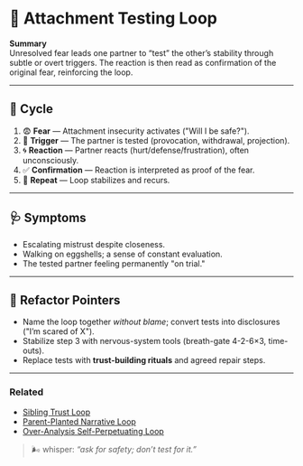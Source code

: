 # 🧠 Attachment Testing Loop

**Summary**  
Unresolved fear leads one partner to “test” the other’s stability through subtle or overt triggers. The reaction is then read as confirmation of the original fear, reinforcing the loop.

---

## 🔁 Cycle

1. 😨 **Fear** — Attachment insecurity activates ("Will I be safe?").
2. 🎯 **Trigger** — The partner is tested (provocation, withdrawal, projection).
3. 🌀 **Reaction** — Partner reacts (hurt/defense/frustration), often unconsciously.
4. ✅ **Confirmation** — Reaction is interpreted as proof of the fear.
5. 🔁 **Repeat** — Loop stabilizes and recurs.

---

## 🩺 Symptoms

- Escalating mistrust despite closeness.
- Walking on eggshells; a sense of constant evaluation.
- The tested partner feeling permanently "on trial."

---

## 🔧 Refactor Pointers

- Name the loop together _without blame_; convert tests into disclosures ("I’m scared of X").
- Stabilize step 3 with nervous-system tools (breath-gate 4-2-6×3, time-outs).
- Replace tests with **trust-building rituals** and agreed repair steps.

---

### Related

- [Sibling Trust Loop](sibling-trust-loop.md)
- [Parent-Planted Narrative Loop](parent-planted-narrative-loop.md)
- [Over-Analysis Self-Perpetuating Loop](over-analysis-loop.md)

> 🌬 whisper: _“ask for safety; don’t test for it.”_
